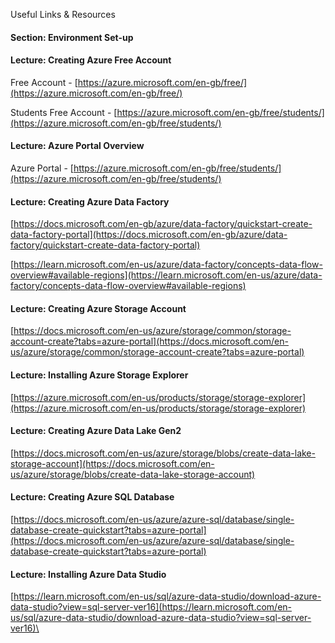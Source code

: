 Useful Links & Resources

#### Section: Environment Set-up

  

#### Lecture: Creating Azure Free Account

  

Free Account - [https://azure.microsoft.com/en-gb/free/](https://azure.microsoft.com/en-gb/free/)

Students Free Account - [https://azure.microsoft.com/en-gb/free/students/](https://azure.microsoft.com/en-gb/free/students/)

  

#### Lecture: Azure Portal Overview

  

Azure Portal - [https://azure.microsoft.com/en-gb/free/students/](https://azure.microsoft.com/en-gb/free/students/)

  

#### Lecture: Creating Azure Data Factory

  

[https://docs.microsoft.com/en-gb/azure/data-factory/quickstart-create-data-factory-portal](https://docs.microsoft.com/en-gb/azure/data-factory/quickstart-create-data-factory-portal)

[https://learn.microsoft.com/en-us/azure/data-factory/concepts-data-flow-overview#available-regions](https://learn.microsoft.com/en-us/azure/data-factory/concepts-data-flow-overview#available-regions)

  

#### Lecture: Creating Azure Storage Account

  

[https://docs.microsoft.com/en-us/azure/storage/common/storage-account-create?tabs=azure-portal](https://docs.microsoft.com/en-us/azure/storage/common/storage-account-create?tabs=azure-portal)

  

#### Lecture: Installing Azure Storage Explorer

  

[https://azure.microsoft.com/en-us/products/storage/storage-explorer](https://azure.microsoft.com/en-us/products/storage/storage-explorer)

  

#### Lecture: Creating Azure Data Lake Gen2

  

[https://docs.microsoft.com/en-us/azure/storage/blobs/create-data-lake-storage-account](https://docs.microsoft.com/en-us/azure/storage/blobs/create-data-lake-storage-account)

  

#### Lecture: Creating Azure SQL Database

  

[https://docs.microsoft.com/en-us/azure/azure-sql/database/single-database-create-quickstart?tabs=azure-portal](https://docs.microsoft.com/en-us/azure/azure-sql/database/single-database-create-quickstart?tabs=azure-portal)

  

#### Lecture: Installing Azure Data Studio

  

[https://learn.microsoft.com/en-us/sql/azure-data-studio/download-azure-data-studio?view=sql-server-ver16](https://learn.microsoft.com/en-us/sql/azure-data-studio/download-azure-data-studio?view=sql-server-ver16)\